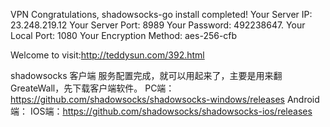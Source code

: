 VPN
Congratulations, shadowsocks-go install completed!
Your Server IP: 23.248.219.12 
Your Server Port: 8989 
Your Password: 492238647. 
Your Local Port: 1080 
Your Encryption Method: aes-256-cfb 

Welcome to visit:http://teddysun.com/392.html

shadowsocks 客户端
服务配置完成，就可以用起来了，主要是用来翻GreateWall，先下载客户端软件。
PC端：https://github.com/shadowsocks/shadowsocks-windows/releases
Android端： 
IOS端：https://github.com/shadowsocks/shadowsocks-ios/releases
